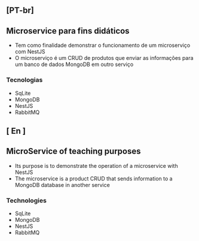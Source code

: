 

[PT-br]
---
## Microservice para fins didáticos

- Tem como finalidade demonstrar o funcionamento de um microserviço com NestJS
- O microserviço é um CRUD de produtos que enviar  as  informações para um banco de dados MongoDB em outro serviço

### Tecnologias

- SqLite
- MongoDB
- NestJS
- RabbitMQ


[ En ]
---
## MicroService of teaching purposes

- Its purpose is to demonstrate the operation of a microservice with NestJS
- The microservice is a product CRUD that sends information to a MongoDB database in another service

### Technologies
- SqLite
- MongoDB
- NestJS
- RabbitMQ